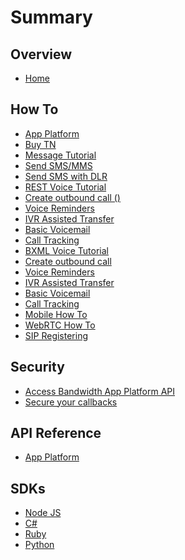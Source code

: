 # Summary

## Overview

* [Home](README.md)

## How To
* [App Platform](howto/aphowto.md)
 * [Buy TN](howto/buytn.md)
 * [Message Tutorial]()
  * [Send SMS/MMS](howto/sendSMSMMS.md)
  * [Send SMS with DLR](howto/smsDLR.md)
 * [REST Voice Tutorial]()
  * [Create outbound call ()](howto/outboundCall.md)
  * [Voice Reminders]()
  * [IVR Assisted Transfer]()
  * [Basic Voicemail]()
  * [Call Tracking]()
 * [BXML Voice Tutorial]()
  * [Create outbound call]()
  * [Voice Reminders]()
  * [IVR Assisted Transfer]()
  * [Basic Voicemail]()
  * [Call Tracking]()
 * [Mobile How To]()
 * [WebRTC How To]()
 * [SIP Registering]()

## Security
* [Access Bandwidth App Platform API](security.md)
* [Secure your callbacks](callbackSecurity.md)

## API Reference
 * [App Platform](https://bandwidth.github.io/ap-docs/methods/restApi.html)

## SDKs
* [Node JS]()
* [C#]()
* [Ruby]()
* [Python]()

